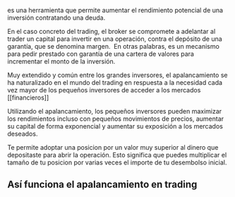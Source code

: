 es una herramienta que permite aumentar el rendimiento potencial de una inversión contratando una deuda.

En el caso concreto del trading, el broker se compromete a adelantar al trader un capital para invertir en una operación, contra el depósito de una garantía, que se denomina margen.  En otras palabras, es un mecanismo para pedir prestado con garantía de una cartera de valores para incrementar el monto de la inversión.

Muy extendido y común entre los grandes inversores, el apalancamiento se ha naturalizado en el mundo del trading en respuesta a la necesidad cada vez mayor de los pequeños inversores de acceder a los mercados [[financieros]] 

Utilizando el apalancamiento, los pequeños inversores pueden maximizar los rendimientos incluso con pequeños movimientos de precios, aumentar su capital de forma exponencial y aumentar su exposición a los mercados deseados.

Te permite adoptar una posicion por un valor muy superior al dinero que depositaste para abrir la operación. Esto significa que puedes multiplicar el tamaño de tu posicion por varias veces el importe de tu desembolso inicial.

## **Así funciona el apalancamiento en trading**

